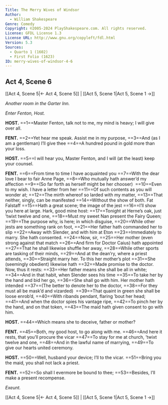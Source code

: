 ```yaml
---
Title: The Merry Wives of Windsor
Author: 
  - William Shakespeare
Genre: Comedy
Copyright: ©2005-2024 PlayShakespeare.com. All rights reserved.
License: GFDL License 1.3
License URL: http://www.gnu.org/copyleft/fdl.html
Version: 5.3
Sources:
  - Quarto 1 (1602)
  - First Folio (1623)
ID: merry-wives-of-windsor-4-6
---
```


## Act 4, Scene 6
[[Act 4, Scene 5|← Act 4, Scene 5]] | [[Act 5, Scene 1|Act 5, Scene 1 →]]

*Another room in the Garter Inn.*

*Enter Fenton, Host.*

**HOST.**
==1==Master Fenton, talk not to me, my mind is heavy; I will give over all.

**FENT.**
==2==Yet hear me speak. Assist me in my purpose,
==3==And (as I am a gentleman) I’ll give thee
==4==A hundred pound in gold more than your loss.

**HOST.**
==5==I will hear you, Master Fenton, and I will (at the least) keep your counsel.

**FENT.**
==6==From time to time I have acquainted you
==7==With the dear love I bear to fair Anne Page,
==8==Who mutually hath answer’d my affection
==9==(So far forth as herself might be her chooser) 
==10==Even to my wish. I have a letter from her
==11==Of such contents as you will wonder at;
==12==The mirth whereof so larded with my matter,
==13==That neither, singly, can be manifested
==14==Without the show of both. Fat Falstaff
==15==Hath a great scene; the image of the jest
==16==I’ll show you here at large. Hark, good mine host:
==17==Tonight at Herne’s oak, just ’twixt twelve and one,
==18==Must my sweet Nan present the Fairy Queen;
==19==The purpose why, is here; in which disguise,
==20==While other jests are something rank on foot,
==21==Her father hath commanded her to slip
==22==Away with Slender, and with him at Eton
==23==Immediately to marry. She hath consented.
==24==Now, sir,
==25==Her mother (even strong against that match
==26==And firm for Doctor Caius) hath appointed
==27==That he shall likewise shuffle her away,
==28==While other sports are tasking of their minds,
==29==And at the dean’ry, where a priest attends,
==30==Straight marry her. To this her mother’s plot
==31==She (seemingly obedient) likewise hath
==32==Made promise to the doctor. Now, thus it rests:
==33==Her father means she shall be all in white;
==34==And in that habit, when Slender sees his time
==35==To take her by the hand and bid her go,
==36==She shall go with him. Her mother hath intended
==37==(The better to denote her to the doctor,
==38==For they must all be mask’d and vizarded) 
==39==That quaint in green she shall be loose enrob’d,
==40==With ribands pendant, flaring ’bout her head;
==41==And when the doctor spies his vantage ripe,
==42==To pinch her by the hand, and on that token,
==43==The maid hath given consent to go with him.

**HOST.**
==44==Which means she to deceive, father or mother?

**FENT.**
==45==Both, my good host, to go along with me.
==46==And here it rests, that you’ll procure the vicar
==47==To stay for me at church, ’twixt twelve and one,
==48==And in the lawful name of marrying,
==49==To give our hearts united ceremony.

**HOST.**
==50==Well, husband your device; I’ll to the vicar.
==51==Bring you the maid, you shall not lack a priest.

**FENT.**
==52==So shall I evermore be bound to thee;
==53==Besides, I’ll make a present recompense.

*Exeunt.*

[[Act 4, Scene 5|← Act 4, Scene 5]] | [[Act 5, Scene 1|Act 5, Scene 1 →]]